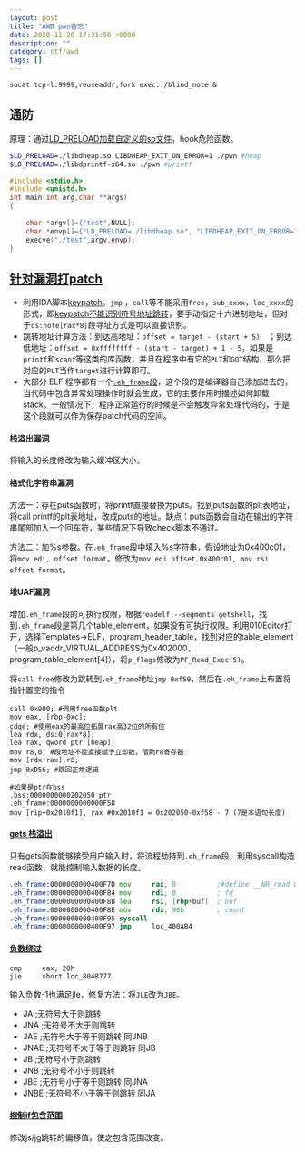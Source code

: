 ```yaml
---
layout: post
title: "AWD pwn备忘"
date: 2020-11-20 17:31:56 +0800
description: ""
category: ctf/awd
tags: []
---
```


```
socat tcp-l:9999,reuseaddr,fork exec:./blind_note &
```

## 通防

原理：通过[LD_PRELOAD加载自定义的so文件](https://jinyu00.github.io/2017/12/23/defense_pwn_with_ld_preload.html)，hook危险函数。

```sh
$LD_PRELOAD=./libdheap.so LIBDHEAP_EXIT_ON_ERROR=1 ./pwn #heap
$LD_PRELOAD=./libdprintf-x64.so ./pwn #printf
```

```c
#include <stdio.h>
#include <unistd.h>
int main(int arg,char **args)  
{  
  
    char *argv[]={"test",NULL};
	char *envp[]={"LD_PRELOAD=./libdheap.so", "LIBDHEAP_EXIT_ON_ERROR=1",NULL};
    execve("./test",argv,envp);
}
```

## [针对漏洞打patch](https://www.cnblogs.com/hetianlab/p/13804023.html)

- 利用IDA脚本[keypatch](https://github.com/keystone-engine/keypatch/blob/master/keypatch.py)。`jmp` ，`call`等不能采用`free`，`sub_xxxx`，`loc_xxxx`的形式，即[keypatch不能识别符号地址跳转](https://xz.aliyun.com/t/5868)，要手动指定十六进制地址，但对于`ds:note[rax*8]`段寻址方式是可以直接识别。
- 跳转地址计算方法：到达高地址：`offset = target - (start + 5)  `；到达低地址：`offset = 0xffffffff - (start - target) + 1 - 5`，如果是`printf`和`scanf`等这类的库函数，并且在程序中有它的`PLT`和`GOT`结构，那么把对应的`PLT`当作`target`进行计算即可。
- 大部分 ELF 程序都有一个[`.eh_frame`段](https://wzt.ac.cn/2019/06/16/binary_patch/)，这个段的是编译器自己添加进去的，当代码中包含异常处理操作时就会生成，它的主要作用时描述如何卸载stack。一般情况下，程序正常运行的时候是不会触发异常处理代码的，于是这个段就可以作为保存patch代码的空间。

#### 栈溢出漏洞

将输入的长度修改为输入缓冲区大小。

#### 格式化字符串漏洞

方法一：存在puts函数时，将printf直接替换为puts。找到puts函数的plt表地址，将call printf的plt表地址，改成puts的地址。缺点：puts函数会自动在输出的字符串尾部加入一个回车符，某些情况下导致check脚本不通过。

方法二：加%s参数。在`.eh_frame`段中填入%s字符串，假设地址为0x400c01，将`mov edi, offset format`，修改为`mov edi offset 0x400c01, mov rsi offset format`。

#### 堆UAF漏洞

增加`.eh_frame`段的可执行权限，根据`readelf --segments getshell`，找到`.eh_frame`段是第几个table_element，如果没有可执行权限。利用010Editor打开，选择Templates->ELF，program_header_table，找到对应的table_element（一般p_vaddr_VIRTUAL_ADDRESS为0x402000，program_table_element[4]），将`p_flags`修改为`PF_Read_Exec(5)`。

将`call free`修改为跳转到`.eh_frame`地址`jmp 0xf50`，然后在`.eh_frame`上布置将指针置空的指令

```assembly
call 0x900; #调用free函数plt
mov eax, [rbp-0xc];
cdqe; #使用eax的最高位拓展rax高32位的所有位
lea rdx, ds:0[rax*8];
lea rax, qword ptr [heap];
mov r8,0; #段地址不能直接赋予立即数，借助r8寄存器
mov [rdx+rax],r8;
jmp 0xD56; #跳回正常逻辑

#如果是ptr在bss
.bss:0000000000202050 ptr 
.eh_frame:0000000000000F58 
mov [rip+0x2010f1], rax #0x2010f1 = 0x202050-0xf58 - 7 (7是本语句长度)
```

#### [gets 栈溢出](https://wzt.ac.cn/2019/06/16/binary_patch/)

只有gets函数能够接受用户输入时，将流程劫持到`.eh_frame`段，利用syscall构造read函数，就能控制输入数据的长度。

```asm
.eh_frame:0000000000400F7D mov     rax, 0          ;#define __NR_read 0
.eh_frame:0000000000400F84 mov     rdi, 0          ; fd
.eh_frame:0000000000400F8B lea     rsi, [rbp+buf]  ; buf
.eh_frame:0000000000400F8E mov     rdx, 90h        ; count
.eh_frame:0000000000400F95 syscall
.eh_frame:0000000000400F97 jmp     loc_400AB4
```

#### [负数绕过](https://tianstcht.github.io/pwn%E9%87%8C%E7%9A%84%E4%B8%80%E4%BA%9Bpatch%E5%BF%83%E5%BE%97/)

```assembly
cmp     eax, 20h
jle     short loc_8048777
```

输入负数-1也满足jle，修复方法：将`JLE`改为`JBE`。

- JA ;无符号大于则跳转
- JNA ;无符号不大于则跳转
- JAE ;无符号大于等于则跳转 同JNB
- JNAE ;无符号不大于等于则跳转 同JB
- JB ;无符号小于则跳转
- JNB ;无符号不小于则跳转
- JBE ;无符号小于等于则跳转 同JNA
- JNBE ;无符号不小于等于则跳转 同JA

#### [控制if包含范围](https://tianstcht.github.io/pwn%E9%87%8C%E7%9A%84%E4%B8%80%E4%BA%9Bpatch%E5%BF%83%E5%BE%97/)

修改js/jg跳转的偏移值，使之包含范围改变。